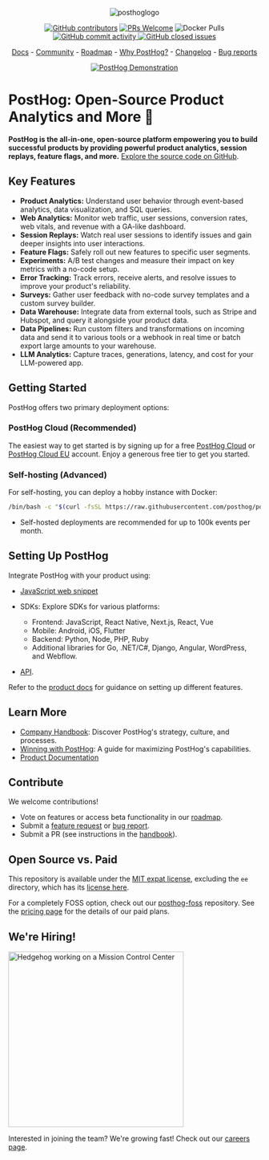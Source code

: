 <p align="center">
  <img alt="posthoglogo" src="https://user-images.githubusercontent.com/65415371/205059737-c8a4f836-4889-4654-902e-f302b187b6a0.png">
</p>

<p align="center">
  <a href='https://posthog.com/contributors'><img alt="GitHub contributors" src="https://img.shields.io/github/contributors/posthog/posthog"/></a>
  <a href='http://makeapullrequest.com'><img alt='PRs Welcome' src='https://img.shields.io/badge/PRs-welcome-brightgreen.svg?style=shields'/></a>
  <img alt="Docker Pulls" src="https://img.shields.io/docker/pulls/posthog/posthog"/>
  <a href="https://github.com/PostHog/posthog/commits/master"><img alt="GitHub commit activity" src="https://img.shields.io/github/commit-activity/m/posthog/posthog"/> </a>
  <a href="https://github.com/PostHog/posthog/issues?q=is%3Aissue%20state%3Aclosed"><img alt="GitHub closed issues" src="https://img.shields.io/github/issues-closed/posthog/posthog"/> </a>
</p>

<p align="center">
  <a href="https://posthog.com/docs">Docs</a> - <a href="https://posthog.com/community">Community</a> - <a href="https://posthog.com/roadmap">Roadmap</a> - <a href="https://posthog.com/why">Why PostHog?</a> - <a href="https://posthog.com/changelog">Changelog</a> - <a href="https://github.com/PostHog/posthog/issues/new?assignees=&labels=bug&template=bug_report.md">Bug reports</a>
</p>

<p align="center">
  <a href="https://www.youtube.com/watch?v=2jQco8hEvTI">
    <img src="https://res.cloudinary.com/dmukukwp6/image/upload/demo_thumb_68d0d8d56d" alt="PostHog Demonstration">
  </a>
</p>

# PostHog: Open-Source Product Analytics and More 🚀

**PostHog is the all-in-one, open-source platform empowering you to build successful products by providing powerful product analytics, session replays, feature flags, and more.**  [Explore the source code on GitHub](https://github.com/PostHog/posthog-foss).

## Key Features

*   **Product Analytics:** Understand user behavior through event-based analytics, data visualization, and SQL queries.
*   **Web Analytics:**  Monitor web traffic, user sessions, conversion rates, web vitals, and revenue with a GA-like dashboard.
*   **Session Replays:**  Watch real user sessions to identify issues and gain deeper insights into user interactions.
*   **Feature Flags:**  Safely roll out new features to specific user segments.
*   **Experiments:**  A/B test changes and measure their impact on key metrics with a no-code setup.
*   **Error Tracking:**  Track errors, receive alerts, and resolve issues to improve your product's reliability.
*   **Surveys:**  Gather user feedback with no-code survey templates and a custom survey builder.
*   **Data Warehouse:**  Integrate data from external tools, such as Stripe and Hubspot, and query it alongside your product data.
*   **Data Pipelines:**  Run custom filters and transformations on incoming data and send it to various tools or a webhook in real time or batch export large amounts to your warehouse.
*   **LLM Analytics:** Capture traces, generations, latency, and cost for your LLM-powered app.

## Getting Started

PostHog offers two primary deployment options:

### PostHog Cloud (Recommended)

The easiest way to get started is by signing up for a free [PostHog Cloud](https://us.posthog.com/signup) or [PostHog Cloud EU](https://eu.posthog.com/signup) account.  Enjoy a generous free tier to get you started.

### Self-hosting (Advanced)

For self-hosting, you can deploy a hobby instance with Docker:

```bash
/bin/bash -c "$(curl -fsSL https://raw.githubusercontent.com/posthog/posthog/HEAD/bin/deploy-hobby)"
```

*   Self-hosted deployments are recommended for up to 100k events per month.

## Setting Up PostHog

Integrate PostHog with your product using:

*   [JavaScript web snippet](https://posthog.com/docs/getting-started/install?tab=snippet)
*   SDKs:  Explore SDKs for various platforms:

    *   Frontend: JavaScript, React Native, Next.js, React, Vue
    *   Mobile: Android, iOS, Flutter
    *   Backend: Python, Node, PHP, Ruby
    *   Additional libraries for Go, .NET/C#, Django, Angular, WordPress, and Webflow.

*   [API](https://posthog.com/docs/getting-started/install?tab=api).

  Refer to the [product docs](https://posthog.com/docs/product-os) for guidance on setting up different features.

## Learn More

*   [Company Handbook](https://posthog.com/handbook):  Discover PostHog's strategy, culture, and processes.
*   [Winning with PostHog](https://posthog.com/docs/new-to-posthog/getting-hogpilled):  A guide for maximizing PostHog's capabilities.
*   [Product Documentation](https://posthog.com/docs)

## Contribute

We welcome contributions!

*   Vote on features or access beta functionality in our [roadmap](https://posthog.com/roadmap).
*   Submit a [feature request](https://github.com/PostHog/posthog/issues/new?assignees=&labels=enhancement%2C+feature&template=feature_request.md) or [bug report](https://github.com/PostHog/posthog/issues/new?assignees=&labels=bug&template=bug_report.md).
*   Submit a PR (see instructions in the [handbook](https://posthog.com/handbook/engineering/developing-locally)).

## Open Source vs. Paid

This repository is available under the [MIT expat license](https://github.com/PostHog/posthog/blob/master/LICENSE), excluding the `ee` directory, which has its [license here](https://github.com/PostHog/posthog/blob/master/ee/LICENSE).

For a completely FOSS option, check out our [posthog-foss](https://github.com/PostHog/posthog-foss) repository.  See the [pricing page](https://posthog.com/pricing) for the details of our paid plans.

## We're Hiring!

<img src="https://res.cloudinary.com/dmukukwp6/image/upload/v1/posthog.com/src/components/Home/images/mission-control-hog" alt="Hedgehog working on a Mission Control Center" width="350px"/>

Interested in joining the team?  We're growing fast!  Check out our [careers page](https://posthog.com/careers).